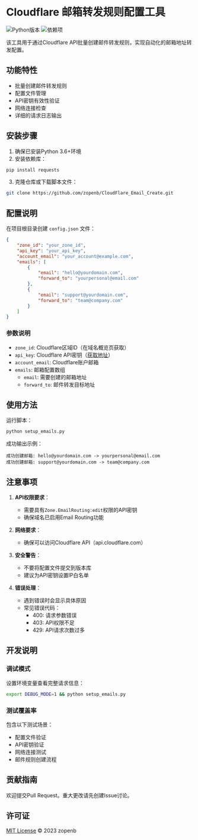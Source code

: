 # Cloudflare 邮箱转发规则配置工具

![Python版本](https://img.shields.io/badge/Python-3.6%2B-blue)
![依赖项](https://img.shields.io/badge/依赖项-requests-green)

该工具用于通过Cloudflare API批量创建邮件转发规则，实现自动化的邮箱地址转发配置。

## 功能特性

- 批量创建邮件转发规则
- 配置文件管理
- API密钥有效性验证
- 网络连接检查
- 详细的请求日志输出

## 安装步骤

1. 确保已安装Python 3.6+环境
2. 安装依赖库：
```bash
pip install requests
```

3. 克隆仓库或下载脚本文件：
```bash
git clone https://github.com/zopenb/CloudFlare_Email_Create.git
```

## 配置说明

在项目根目录创建 `config.json` 文件：

```json
{
    "zone_id": "your_zone_id",
    "api_key": "your_api_key",
    "account_email": "your_account@example.com",
    "emails": [
        {
            "email": "hello@yourdomain.com",
            "forward_to": "yourpersonal@email.com"
        },
        {
            "email": "support@yourdomain.com",
            "forward_to": "team@company.com"
        }
    ]
}
```

### 参数说明
- `zone_id`: Cloudflare区域ID（在域名概览页获取）
- `api_key`: Cloudflare API密钥（[获取地址](https://dash.cloudflare.com/profile/api-tokens)）
- `account_email`: Cloudflare账户邮箱
- `emails`: 邮箱配置数组
  - `email`: 需要创建的邮箱地址
  - `forward_to`: 邮件转发目标地址

## 使用方法

运行脚本：
```bash
python setup_emails.py
```

成功输出示例：
```
成功创建邮箱: hello@yourdomain.com -> yourpersonal@email.com
成功创建邮箱: support@yourdomain.com -> team@company.com
```

## 注意事项

1. **API权限要求**：
   - 需要具有`Zone.EmailRouting:edit`权限的API密钥
   - 确保域名已启用Email Routing功能

2. **网络要求**：
   - 确保可以访问Cloudflare API（api.cloudflare.com）

3. **安全警告**：
   - 不要将配置文件提交到版本库
   - 建议为API密钥设置IP白名单

4. **错误处理**：
   - 遇到错误时会显示具体原因
   - 常见错误代码：
     - 400: 请求参数错误
     - 403: API权限不足
     - 429: API请求次数过多

## 开发说明

### 调试模式
设置环境变量查看完整请求信息：
```bash
export DEBUG_MODE=1 && python setup_emails.py
```

### 测试覆盖率
包含以下测试场景：
- 配置文件验证
- API密钥验证
- 网络连接测试
- 邮件规则创建流程

## 贡献指南
欢迎提交Pull Request。重大更改请先创建Issue讨论。

## 许可证
[MIT License](LICENSE) © 2023 zopenb
